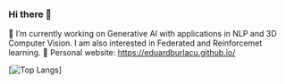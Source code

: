 ### Hi there 👋

🔭 I’m currently working on Generative AI with applications in NLP and 3D Computer Vision. I am also interested in Federated and Reinforcemet learning.
💬 Personal website: https://eduardburlacu.github.io/

[![Top Langs](https://github-readme-stats.vercel.app/api/top-langs/?username=eduardburlacu&theme=radical)]

<!--
**eduardburlacu/eduardburlacu** is a ✨ _special_ ✨ repository because its `README.md` (this file) appears on your GitHub profile.

Here are some ideas to get you started:

- 🔭 I’m currently working on ...
- 🌱 I’m currently learning ...
- 👯 I’m looking to collaborate on ...
- 🤔 I’m looking for help with ...
- 💬 Ask me about ...
- 📫 How to reach me: ...
- 😄 Pronouns: ...
- ⚡ Fun fact: ...
-->
